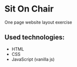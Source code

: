 # Sit On Chair

One page website layout exercise

## Used technologies:
* HTML
* CSS
* JavaScript (vanilla js)
